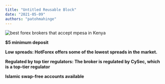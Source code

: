 ```yaml
---
title: "Untitled Reusable Block"
date: "2021-05-09"
authors: "patohmahinge"
---
```


![best forex brokers that accept mpesa in Kenya](images/best-forex-brokers-in-Kenya-2021.png)

**$5 minimum deposit**

**Low spreads: HotForex offers some of the lowest spreads in the market.**

**Regulated by top tier regulators: The broker is regulated by CySec, which is a top-tier regulator**

**Islamic swap-free accounts available**
